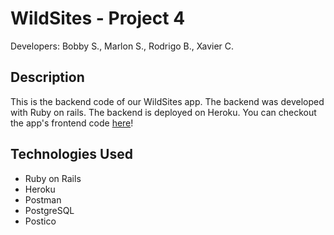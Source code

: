 # WildSites - Project 4

Developers: Bobby S., Marlon S., Rodrigo B., Xavier C.

## Description 
This is the backend code of our WildSites app. The backend was developed with Ruby on rails. The backend is deployed on Heroku. You can checkout the app's frontend code [here](https://github.com/xcarrillo1/frontend-project4)!

## Technologies Used
- Ruby on Rails
- Heroku
- Postman
- PostgreSQL
- Postico